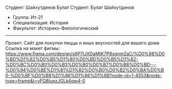 Студент: Шайхутдинов Булат   Студент: Булат Шайхутдинов
- Группа: Ит-21
- Специализация: История
- Факультет: Историко-Филологический
---
 Проект: Сайт для покупки пиццы и иных вкусностей для вашего дома
 Ссылка на макет фигмы: https://www.figma.com/design/s6P7lJXDaMtK7P8xqnm2aC/%D0%98%D0%BD%D1%82%D0%B5%D1%80%D0%BD%D0%B5%D1%82-%D0%BC%D0%B0%D0%B3%D0%B0%D0%B7%D0%B8%D0%BD---%D0%94%D0%BE%D1%81%D1%82%D0%B0%D0%B2%D0%BA%D0%B0-%D0%BF%D0%B8%D1%86%D1%86%D1%8B?node-id=1-4553&node-type=frame&t=vFQ8luezJGLk4qw4-0